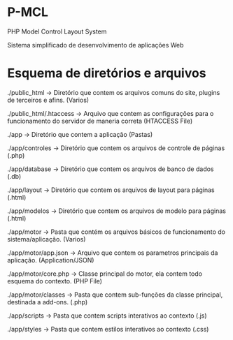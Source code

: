 # P-MCL

PHP Model Control Layout System

Sistema simplificado de desenvolvimento de aplicações Web

# Esquema de diretórios e arquivos

./public_html -> Diretório que contem os arquivos comuns do site, plugins de terceiros e afins. (Varios)

./public_html/.htaccess -> Arquivo que contem as configurações para o funcionamento do servidor de maneria correta (HTACCESS File)

./app -> Diretório que contem a aplicação (Pastas)

./app/controles -> Diretório que contem os arquivos de controle de páginas (.php)

./app/database -> Diretório que contem os arquivos de banco de dados (.db)

./app/layout -> Diretório que contem os arquivos de layout para páginas (.html)

./app/modelos -> Diretório que contem os arquivos de modelo para páginas (.html)

./app/motor -> Pasta que contém os arquivos básicos de funcionamento do sistema/aplicação. (Varios)

./app/motor/app.json -> Arquivo que contem os parametros principais da aplicação. (Application/JSON)

./app/motor/core.php -> Classe principal do motor, ela contem todo esquema do contexto. (PHP File)

./app/motor/classes -> Pasta que contem sub-funções da classe principal, destinada a add-ons. (.php)

./app/scripts -> Pasta que contem scripts interativos ao contexto (.js)

./app/styles -> Pasta que contem estilos interativos ao contexto (.css)
